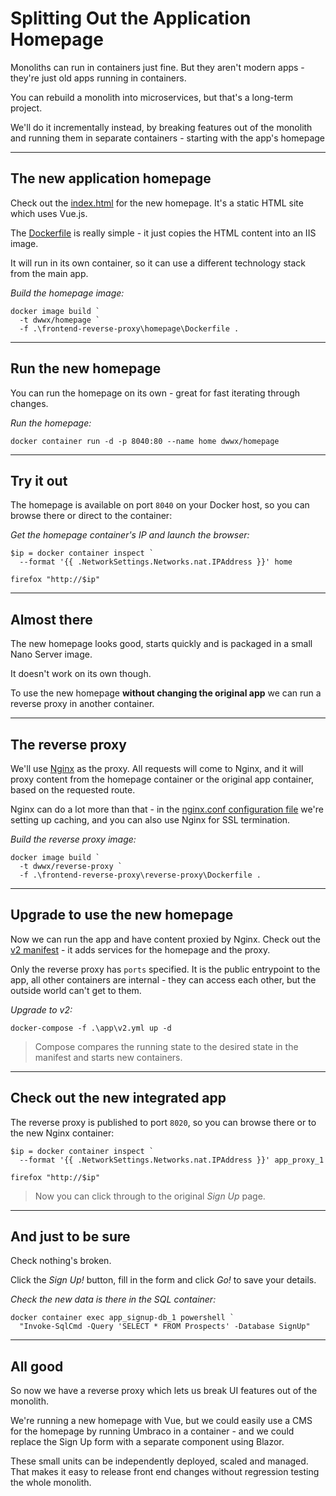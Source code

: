 # Splitting Out the Application Homepage

Monoliths can run in containers just fine. But they aren't modern apps - they're just old apps running in containers.

You can rebuild a monolith into microservices, but that's a long-term project. 

We'll do it incrementally instead, by breaking features out of the monolith and running them in separate containers - starting with the app's homepage

---

## The new application homepage

Check out the [index.html](./frontend-reverse-proxy/homepage/index.html) for the new homepage. It's a static HTML site which uses Vue.js. 

The [Dockerfile](./frontend-reverse-proxy/homepage/Dockerfile) is really simple - it just copies the HTML content into an IIS image.

It will run in its own container, so it can use a different technology stack from the main app.

_Build the homepage image:_

```
docker image build `
  -t dwwx/homepage `
  -f .\frontend-reverse-proxy\homepage\Dockerfile .
```

---

## Run the new homepage

You can run the homepage on its own - great for fast iterating through changes. 

_Run the homepage:_

```
docker container run -d -p 8040:80 --name home dwwx/homepage
```

---

## Try it out

The homepage is available on port `8040` on your Docker host, so you can browse there or direct to the container:

_Get the homepage container's IP and launch the browser:_

```
$ip = docker container inspect `
  --format '{{ .NetworkSettings.Networks.nat.IPAddress }}' home

firefox "http://$ip"
```

---

## Almost there

The new homepage looks good, starts quickly and is packaged in a small Nano Server image.

It doesn't work on its own though.

To use the new homepage **without changing the original app** we can run a reverse proxy in another container.

---

## The reverse proxy

We'll use [Nginx](http://nginx.org/en/) as the proxy. All requests will come to Nginx, and it will proxy content from the homepage container or the original app container, based on the requested route.

Nginx can do a lot more than that - in the [nginx.conf configuration file](./frontend-reverse-proxy/reverse-proxy/conf/nginx.conf) we're setting up caching, and you can also use Nginx for SSL termination.

_Build the reverse proxy image:_

```
docker image build `
  -t dwwx/reverse-proxy `
  -f .\frontend-reverse-proxy\reverse-proxy\Dockerfile .
```

---

## Upgrade to use the new homepage

Now we can run the app and have content proxied by Nginx. Check out the [v2 manifest](./app/v2.yml) - it adds services for the homepage and the proxy. 

Only the reverse proxy has `ports` specified. It is the public entrypoint to the app, all other containers are internal - they can access each other, but the outside world can't get to them.

_Upgrade to v2:_

```
docker-compose -f .\app\v2.yml up -d
```

> Compose compares the running state to the desired state in the manifest and starts new containers. 

---

## Check out the new integrated app

The reverse proxy is published to port `8020`, so you can browse there or to the new Nginx container:

```
$ip = docker container inspect `
  --format '{{ .NetworkSettings.Networks.nat.IPAddress }}' app_proxy_1

firefox "http://$ip"
```

> Now you can click through to the original _Sign Up_ page.

---

## And just to be sure

Check nothing's broken. 

Click the _Sign Up!_ button, fill in the form and click _Go!_ to save your details.

_Check the new data is there in the SQL container:_

```
docker container exec app_signup-db_1 powershell `
  "Invoke-SqlCmd -Query 'SELECT * FROM Prospects' -Database SignUp"
```

---

## All good

So now we have a reverse proxy which lets us break UI features out of the monolith. 

We're running a new homepage with Vue, but we could easily use a CMS for the homepage by running Umbraco in a container - and we could replace the Sign Up form with a separate component using Blazor.

These small units can be independently deployed, scaled and managed. That makes it easy to release front end changes without regression testing the whole monolith.
